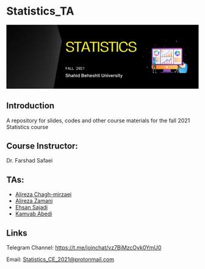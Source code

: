 # Statistics_TA

<div align='center'>
      <img src='icons/Statistics2.png' />
</div>

## Introduction

A repository for slides, codes and other course materials for the fall 2021 Statistics course

## Course Instructor:

Dr. Farshad Safaei

## TAs:

* [Alireza Chagh-mirzaei](https://github.com/achm25)
* [Alireza Zamani](https://github.com/xshigu)
* [Ehsan Sajadi](https://github.com/ehsansajadi)
* [Kamyab Abedi](https://github.com/KamyabAbedi)


## Links

Telegram Channel: https://t.me/joinchat/vz7BjMzcOyk0YmU0

Email: Statistics_CE_2021@protonmail.com
